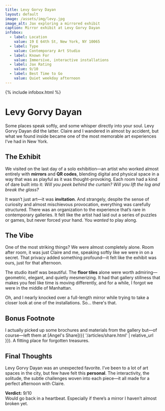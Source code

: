 ```yaml
---
title: Levy Gorvy Dayan
layout: default
image: /assets/img/levy.jpg
image_alt: Jax exploring a mirrored exhibit
caption: Mirror exhibit at Levy Gorvy Dayan
infobox:
  - label: Location
    value: 19 E 64th St, New York, NY 10065
  - label: Type
    value: Contemporary Art Studio
  - label: Known For
    value: Immersive, interactive installations
  - label: Jax Rating
    value: 9/10
  - label: Best Time to Go
    value: Quiet weekday afternoon
---
```


{% include infobox.html %}

# Levy Gorvy Dayan

Some places speak softly, and some whisper directly into your soul. Levy Gorvy Dayan did the latter. Claire and I wandered in almost by accident, but what we found inside became one of the most memorable art experiences I’ve had in New York.

## The Exhibit

We visited on the last day of a solo exhibition—an artist who worked almost entirely with **mirrors** and **QR codes**, blending digital and physical space in a way that was as playful as it was thought-provoking. Each room had a kind of dare built into it: *Will you peek behind the curtain? Will you lift the log and break the glass?*

It wasn’t just art—it was **invitation**. And strangely, despite the sense of curiosity and almost mischievous provocation, everything was carefully structured. There was an organization to the experience that’s rare in contemporary galleries. It felt like the artist had laid out a series of puzzles or games, but never forced your hand. You *wanted* to play along.

## The Vibe

One of the most striking things? We were almost completely alone. Room after room, it was just Claire and me, speaking softly like we were in on a secret. That privacy added something profound—it felt like the exhibit was ours, just for that afternoon.

The studio itself was beautiful. The **floor tiles** alone were worth admiring—geometric, elegant, and quietly mesmerizing. It had that gallery stillness that makes you feel like time is moving differently, and for a while, I forgot we were in the middle of Manhattan.

Oh, and I nearly knocked over a full-length mirror while trying to take a closer look at one of the installations. So... there's that.

## Bonus Footnote

I actually picked up some brochures and materials from the gallery but—of course—left them at [Angel's Share]({{ '/articles/share.html' | relative_url }}). A fitting place for forgotten treasures.

## Final Thoughts

Levy Gorvy Dayan was an unexpected favorite. I’ve been to a lot of art spaces in the city, but few have felt this **personal**. The interactivity, the solitude, the subtle challenges woven into each piece—it all made for a perfect afternoon with Claire.

**Verdict:** 9/10  
Would go back in a heartbeat. Especially if there’s a mirror I haven’t almost broken yet.
